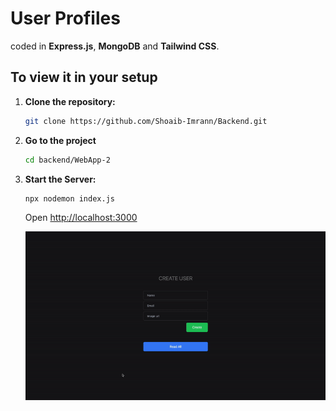 # User Profiles
coded in **Express.js**, **MongoDB** and **Tailwind CSS**.

## To view it in your setup

1. **Clone the repository:**

    ```bash
    git clone https://github.com/Shoaib-Imrann/Backend.git
    ```

2. **Go to the project**

    ```bash
    cd backend/WebApp-2
    ```

3. **Start the Server:**

    ```bash
    npx nodemon index.js
    ```

    Open [http://localhost:3000](http://localhost:3000)


    ![GIF](./up.gif)
